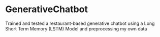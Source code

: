 # GenerativeChatbot
Trained and tested a restaurant-based generative chatbot using a Long Short Term Memory (LSTM) Model
and preprocessing my own data
